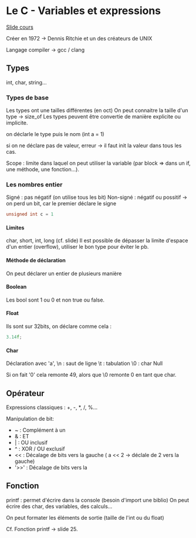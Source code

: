 # Le C - Variables et expressions

[Slide cours](https://docs.google.com/presentation/d/1myYlGB4MRdrSPzcpdQQHLavW2a3ukWig8OObv9O7GJg/pub?start=false&loop=false&delayms=3000&slide=id.g13cdebc0e91_1_28)

Créer en 1972 -> Dennis Ritchie et un des créateurs de UNIX

Langage compiler -> gcc / clang

## Types

int, char, string...

### Types de base

Les types ont une tailles différentes (en oct)
On peut connaitre la taille d'un type -> size_of
Les types peuvent être convertie de manière explicite ou implicite.

on déclarle le type puis le nom (int a = 1)

si on ne déclare pas de valeur, erreur -> il faut init la valeur dans tous les cas.

Scope : limite dans laquel on peut utiliser la variable (par block => dans un if, une méthode, une fonction...).

### Les nombres entier

Signé : pas négatif (on utilise tous les bit)
Non-signé : négatif ou possitif -> on perd un bit, car le premier déclare le signe

```c
unsigned int c = 1
```

#### Limites

char, short, int, long (cf. slide)
Il est possible de dépasser la limite d'espace d'un entier (overflow), utiliser le bon type pour éviter le pb.

#### Méthode de déclaration

On peut déclarer un entier de plusieurs manière

#### Boolean

Les bool sont 1 ou 0 et non true ou false.

#### Float

Ils sont sur 32bits, on déclare comme cela :

```c
3.14f;
```

#### Char

Déclaration avec 'a',
\n : saut de ligne
\t : tabulation
\0 : char Null

Si on fait '0' cela remonte 49, alors que \0 remonte 0 en tant que char.

## Opérateur

Expressions classiques :
+, -, *, /, %...

Manipulation de bit:

- ~ : Complément à un
- & : ET
- | : OU inclusif
- ^ : XOR / OU exclusif
- << : Décalage de bits vers la gauche ( a << 2 -> déclale de 2 vers la gauche)
- '>>' :  Décalage de bits vers la

## Fonction

printf : permet d'écrire dans la console (besoin d'import une biblio)
On peut écrire des char, des variables, des calculs...

On peut formater les éléments de sortie (taille de l'int ou du float)

Cf. Fonction printf -> slide 25.
